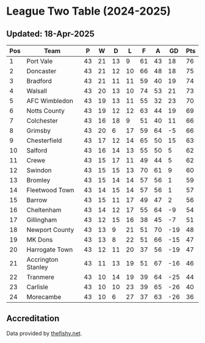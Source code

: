 # League Two Table (2024-2025)
## Updated: 18-Apr-2025

| Pos | Team | P | W | D | L | F | A | GD | Pts |
| --- | --- | --- | --- | --- | --- | --- | --- | --- | --- |
| 1 | Port Vale | 43 | 21 | 13 | 9 | 61 | 43 | 18 | 76 |
| 2 | Doncaster | 43 | 21 | 12 | 10 | 66 | 48 | 18 | 75 |
| 3 | Bradford | 43 | 21 | 11 | 11 | 59 | 40 | 19 | 74 |
| 4 | Walsall | 43 | 20 | 13 | 10 | 74 | 53 | 21 | 73 |
| 5 | AFC Wimbledon | 43 | 19 | 13 | 11 | 55 | 32 | 23 | 70 |
| 6 | Notts County | 43 | 19 | 12 | 12 | 63 | 44 | 19 | 69 |
| 7 | Colchester | 43 | 16 | 18 | 9 | 51 | 40 | 11 | 66 |
| 8 | Grimsby | 43 | 20 | 6 | 17 | 59 | 64 | -5 | 66 |
| 9 | Chesterfield | 43 | 17 | 12 | 14 | 65 | 50 | 15 | 63 |
| 10 | Salford | 43 | 16 | 14 | 13 | 55 | 50 | 5 | 62 |
| 11 | Crewe | 43 | 15 | 17 | 11 | 49 | 44 | 5 | 62 |
| 12 | Swindon | 43 | 15 | 15 | 13 | 70 | 61 | 9 | 60 |
| 13 | Bromley | 43 | 15 | 14 | 14 | 57 | 56 | 1 | 59 |
| 14 | Fleetwood Town | 43 | 14 | 15 | 14 | 57 | 56 | 1 | 57 |
| 15 | Barrow | 43 | 15 | 11 | 17 | 49 | 47 | 2 | 56 |
| 16 | Cheltenham | 43 | 14 | 12 | 17 | 55 | 64 | -9 | 54 |
| 17 | Gillingham | 43 | 12 | 15 | 16 | 38 | 45 | -7 | 51 |
| 18 | Newport County | 43 | 13 | 9 | 21 | 51 | 70 | -19 | 48 |
| 19 | MK Dons | 43 | 13 | 8 | 22 | 51 | 66 | -15 | 47 |
| 20 | Harrogate Town | 43 | 12 | 11 | 20 | 37 | 56 | -19 | 47 |
| 21 | Accrington Stanley | 43 | 11 | 13 | 19 | 51 | 67 | -16 | 46 |
| 22 | Tranmere | 43 | 10 | 14 | 19 | 39 | 64 | -25 | 44 |
| 23 | Carlisle | 43 | 10 | 10 | 23 | 39 | 65 | -26 | 40 |
| 24 | Morecambe | 43 | 10 | 6 | 27 | 37 | 63 | -26 | 36 |

## Accreditation 

Data provided by [thefishy.net](https://www.thefishy.net/).